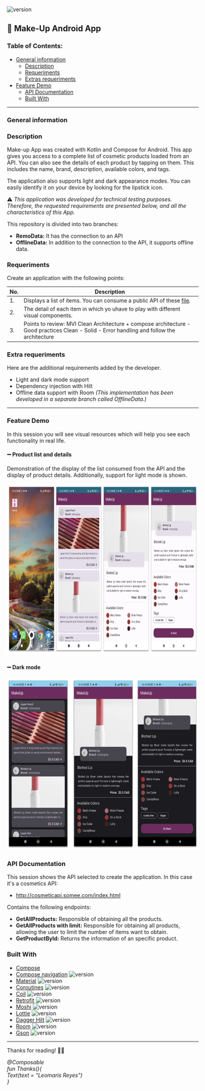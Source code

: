  ![version](https://img.shields.io/badge/version-1.0.0-pink)
 
## 💄 Make-Up Android App

### Table of Contents:

- [General information](#general-information)
	 - [Description](#description)
	 - [Requeriments](#requeriments)
  - [Extras requeriments](#extra-requeriments)
- [Feature Demo](#feature-demo)
	 - [API Documentation](#api-documentation)
	 - [Built With](#built-with) 

___

### General information

### Description

Make-up App was created with Kotlin and Compose for Android. This app gives you access to a complete list of cosmetic products loaded from an API. You can also see the details of each product by tapping on them. This includes the name, brand, description, available colors, and tags.

The application also supports light and dark appearance modes. You can easily identify it on your device by looking for the lipstick icon.

⚠ *This application was developed for technical testing purposes. Therefore, the requested requirements are presented below, and all the characteristics of this App.*

This repository is divided into two branches:

 - **RemoData:** It has the connection to an API
 - **OfflineData:** In addition to the connection to the API, it supports offline data.

### Requeriments

Create an application with the following points:


|No.| Description |
|--|--|
| 1. | Displays a list of items. You can consume a public API of these [file](https://github.com/public-apis/public-apis). |
| 2. | The detail of each item in which yo uhave to play with different visual components. | 
| 3. | Points to review: MVI Clean Architecture + compose architecture - Good practices Clean - Solid - Error handling and follow the architecture |
 

### Extra requeriments

Here are the additional requirements added by the developer.

- Light and dark mode support
- Dependency injection with Hilt
- Offline data support with Room  *(This implementation has been developed in a separate branch called OfflineData.)*

___

### Feature Demo 

In this session you will see visual resources which will help you see each functionality in real life.

#### ➖ Product list and details

Demonstration of the display of the list consumed from the API and the display of product details. Additionally, support for light mode is shown.

<p align="left"><img src="https://github.com/LeomarisReyes/FashionMakeUp/blob/RemoteData/Images/LigthMode.png" width=860 height=450/></p> 

#### ➖ Dark mode 
	 
<p align="left"><img src="https://github.com/LeomarisReyes/FashionMakeUp/blob/RemoteData/Images/DarkMode.png" width=670 height=450/></p> 

### API Documentation 

This session shows the API selected to create the application. In this case it's a cosmetics API:

- http://cosmeticapi.somee.com/index.html


Contains the following endpoints:

- **GetAllProducts:** Responsible of obtaining all the products.
- **GetAllProducts with limit:** Responsible for obtaining all products, allowing the user to limit the number of items want to obtain.
- **GetProductById:** Returns the information of an specific product.



### Built With

- [Compose](https://developer.android.com/jetpack/compose/) 
- [Compose navigation](https://developer.android.com/jetpack/compose/navigation?hl=es-419) ![version](https://img.shields.io/badge/version-1.3.9-pink)
- [Material](https://m3.material.io) ![version](https://img.shields.io/badge/version-3-pink)
- [Coroutines](https://developer.android.com/kotlin/coroutines) ![version](https://img.shields.io/badge/version-3-pink)
- [Coil](https://github.com/coil-kt/coil) ![version](https://img.shields.io/badge/version-1.4.01-pink)
- [Retrofit](https://square.github.io/retrofit/) ![version](https://img.shields.io/badge/version-2.9.0-pink)
- [Moshi](https://github.com/square/retrofit/tree/master/retrofit-converters/moshi) ![version](https://img.shields.io/badge/version-1.9.3-pink)
- [Lottie](https://github.com/airbnb/lottie-android) ![version](https://img.shields.io/badge/version-6.0.0-pink)
- [Dagger Hilt](https://developer.android.com/jetpack/androidx/releases/hilt?hl=es-419) ![version](https://img.shields.io/badge/version-2.44-pink)
- [Room](https://developer.android.com/training/data-storage/room?hl=es-419) ![version](https://img.shields.io/badge/version-2.5.0-pink)
- [Gson](https://github.com/google/gson) ![version](https://img.shields.io/badge/version-2.8.8-pink)

___

Thanks for reading! 💚💕 <br />

*@Composable<br />
fun Thanks(){<br />
    Text(text = "Leomaris Reyes")<br />
}<br />*

